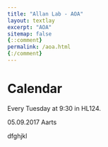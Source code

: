 ```yaml
---
title: "Allan Lab - AOA"
layout: textlay
excerpt: "AOA"
sitemap: false
{::comment}
permalink: /aoa.html
{:/comment}
---
```


# Calendar

Every Tuesday at 9:30 in HL124.

05.09.2017 Aarts

dfghjkl
